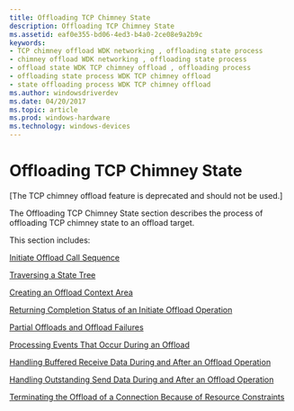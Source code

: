 ```yaml
---
title: Offloading TCP Chimney State
description: Offloading TCP Chimney State
ms.assetid: eaf0e355-bd06-4ed3-b4a0-2ce08e9a2b9c
keywords:
- TCP chimney offload WDK networking , offloading state process
- chimney offload WDK networking , offloading state process
- offload state WDK TCP chimney offload , offloading process
- offloading state process WDK TCP chimney offload
- state offloading process WDK TCP chimney offload
ms.author: windowsdriverdev
ms.date: 04/20/2017
ms.topic: article
ms.prod: windows-hardware
ms.technology: windows-devices
---
```


# Offloading TCP Chimney State


\[The TCP chimney offload feature is deprecated and should not be used.\]




The Offloading TCP Chimney State section describes the process of offloading TCP chimney state to an offload target.

This section includes:

[Initiate Offload Call Sequence](initiate-offload-call-sequence.md)

[Traversing a State Tree](traversing-a-state-tree.md)

[Creating an Offload Context Area](creating-an-offload-context-area.md)

[Returning Completion Status of an Initiate Offload Operation](returning-completion-status-of-an-initiate-offload-operation.md)

[Partial Offloads and Offload Failures](partial-offloads-and-offload-failures.md)

[Processing Events That Occur During an Offload](processing-events-that-occur-during-an-offload.md)

[Handling Buffered Receive Data During and After an Offload Operation](handling-buffered-receive-data-during-and-after-an-offload-operation.md)

[Handling Outstanding Send Data During and After an Offload Operation](handling-outstanding-send-data-during-and-after-an-offload-operation.md)

[Terminating the Offload of a Connection Because of Resource Constraints](terminating-the-offload-of-a-connection-because-of-resource-constraint.md)

 

 





